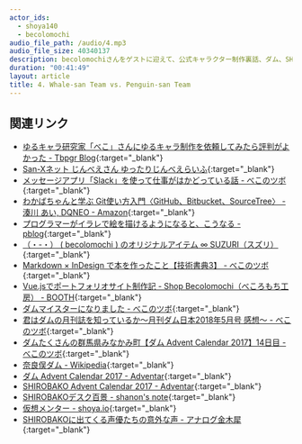 ```yaml
---
actor_ids:
  - shoya140
  - becolomochi
audio_file_path: /audio/4.mp3
audio_file_size: 40340137
description: becolomochiさんをゲストに迎えて、公式キャラクター制作裏話、ダム、SHIROBAKOなどについて話しました。
duration: "00:41:49"
layout: article
title: 4. Whale-san Team vs. Penguin-san Team
---
```


## 関連リンク

* [ゆるキャラ研究家「べこ」さんにゆるキャラ制作を依頼してみたら評判がよかった - Tbpgr Blog](http://tbpgr.hatenablog.com/entry/2018/05/07/083000){:target="_blank"}
* [San-Xネット じんべえさん ゆったりじんべえらいふ](https://www.san-x.co.jp/jinbeesan/campaign/2016/){:target="_blank"}
* [メッセージアプリ「Slack」を使って仕事がはかどっている話 - べこのツボ](https://becolomochi.hatenablog.com/entry/tanoshii_slack){:target="_blank"}
* [わかばちゃんと学ぶ Git使い方入門〈GitHub、Bitbucket、SourceTree〉 - 湊川 あい, DQNEO - Amazon](https://www.amazon.co.jp/%E3%82%8F%E3%81%8B%E3%81%B0%E3%81%A1%E3%82%83%E3%82%93%E3%81%A8%E5%AD%A6%E3%81%B6-Git%E4%BD%BF%E3%81%84%E6%96%B9%E5%85%A5%E9%96%80%E3%80%88GitHub%E3%80%81Bitbucket%E3%80%81SourceTree%E3%80%89-%E6%B9%8A%E5%B7%9D-%E3%81%82%E3%81%84/dp/4863542178){:target="_blank"}
* [プログラマーがイラレで絵を描けるようになると、こうなる - pblog](http://ppworks.hatenablog.jp/entry/2014/07/18/171741){:target="_blank"}
* [（・-・） ( becolomochi ) のオリジナルアイテム ∞ SUZURI（スズリ）](https://suzuri.jp/becolomochi){:target="_blank"}
* [Markdown × InDesign で本を作ったこと【技術書典3】 - べこのツボ](https://becolomochi.hatenablog.com/entry/2017/10/27/224804){:target="_blank"}
* [Vue.jsでポートフォリオサイト制作記 - Shop Becolomochi（べころもち工房） - BOOTH](https://booth.pm/ja/items/667217){:target="_blank"}
* [ダムマイスターになりました - べこのツボ](https://becolomochi.hatenablog.com/entry/dam-meister){:target="_blank"}
* [君はダムの月刊誌を知っているか〜月刊ダム日本2018年5月号 感想〜 - べこのツボ](https://becolomochi.hatenablog.com/entry/the-dam-digest_201805){:target="_blank"}
* [ダムたくさんの群馬県みなかみ町【ダム Advent Calendar 2017】14日目 - べこのツボ](https://becolomochi.hatenablog.com/entry/2017damadcale-minakami){:target="_blank"}
* [奈良俣ダム - Wikipedia](https://ja.wikipedia.org/wiki/%E5%A5%88%E8%89%AF%E4%BF%A3%E3%83%80%E3%83%A0){:target="_blank"}
* [ダム Advent Calendar 2017 - Adventar](https://adventar.org/calendars/2251){:target="_blank"}
* [SHIROBAKO Advent Calendar 2017 - Adventar](https://adventar.org/calendars/2092){:target="_blank"}
* [SHIROBAKOデスク百景 - shanon's note](http://shanonim.hatenablog.com/entry/2016/12/29/191208){:target="_blank"}
* [仮想メンター - shoya.io](https://shoya.io/blog/imaginary-mentor/){:target="_blank"}
* [SHIROBAKOに出てくる声優たちの意外な声 - アナログ金木犀](https://motida-japan.hatenablog.com/entry/2016/12/09/230701){:target="_blank"}
